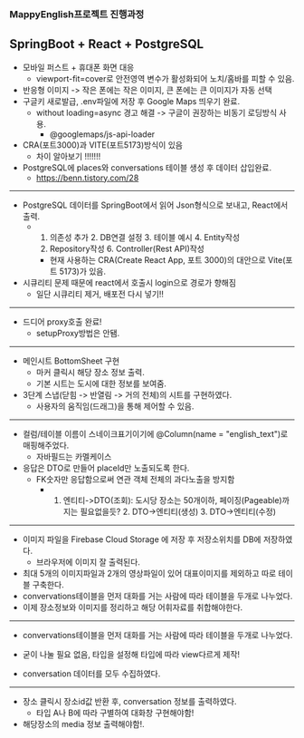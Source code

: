 ### MappyEnglish프로젝트 진행과정


## SpringBoot + React + PostgreSQL
* 모바일 퍼스트 + 휴대폰 화면 대응
  - viewport-fit=cover로 안전영역 변수가 활성화되어 노치/홈바를 피할 수 있음.
* 반응형 이미지 -> 작은 폰에는 작은 이미지, 큰 폰에는 큰 이미지가 자동 선택
* 구글키 새로발급, .env파일에 저장 후 Google Maps 띄우기 완료.
  - without loading=async 경고 해결 -> 구글이 권장하는 비동기 로딩방식 사용.
    + @googlemaps/js-api-loader
* CRA(포트3000)과 VITE(포트5173)방식이 있음
  - 차이 알아보기 !!!!!!!
* PostgreSQL에 places와 conversations 테이블 생성 후 데이터 삽입완료.
  - https://benn.tistory.com/28
--- 
* PostgreSQL 데이터를 SpringBoot에서 읽어 Json형식으로 보내고, React에서 출력.
  - 1. 의존성 추가 2. DB연결 설정 3. 테이블 예시 4. Entity작성
     5. Repository작성 6. Controller(Rest API)작성
    + 현재 사용하는 CRA(Create React App, 포트 3000)의 대안으로 Vite(포트 5173)가 있음.
* 시큐리티 문제 때문에 react에서 호출시 login으로 경로가 향해짐
  - 일단 시큐리티 제거, 배포전 다시 넣기!!
--- 
* 드디어 proxy호출 완료!
  - setupProxy방법은 안됌.
--- 
* 메인시트 BottomSheet 구현 
  - 마커 클릭시 해당 장소 정보 출력.
  - 기본 시트는 도시에 대한 정보를 보여줌.
* 3단계 스냅(닫힘 -> 반열림 -> 거의 전체)의 시트를 구현하였다.
  - 사용자의 움직임(드래그)을 통해 제어할 수 있음.
--- 
* 컬럼/테이블 이름이 스네이크표기이기에 @Column(name = "english_text")로 매핑해주었다.
  - 자바필드는 카멜케이스
* 응답은 DTO로 만들어 placeId만 노출되도록 한다.
  - FK숫자만 응답함으로써 연관 객체 전체의 과다노출을 방지함
    + 1. 엔티티->DTO(조회): 도시당 장소는 50개이하, 페이징(Pageable)까지는 필요없을듯? 2. DTO->엔티티(생성) 3. DTO->엔티티(수정)
---
* 이미지 파일을 Firebase Cloud Storage 에 저장 후 저장소위치를 DB에 저장하였다.
  - 브라우저에 이미지 잘 출력된다.
* 최대 5개의 이미지파일과 2개의 영상파일이 있어 대표이미지를 제외하고 따로 테이블 구축한다.
*  convervations테이블을 먼저 대화를 거는 사람에 따라 테이블을 두개로 나누었다.
*  이제 장소정보와 이미지를 정리하고 해당 어휘자료를 취합해야한다.
---
*  convervations테이블을 먼저 대화를 거는 사람에 따라 테이블을 두개로 나누었다.
  - 굳이 나눌 필요 없음, 타입을 설정해 타입에 따라 view다르게 제작!
*  conversation 데이터를 모두 수집하였다.
---
* 장소 클릭시 장소id값 반환 후, conversation 정보를 출력하였다.
  - 타입 A나 B에 따라 구별하여 대화창 구현해야함!
* 해당장소의 media 정보 출력해야함!.
